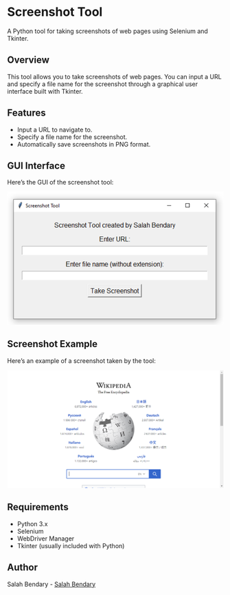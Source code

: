 # Screenshot Tool

A Python tool for taking screenshots of web pages using Selenium and Tkinter.

## Overview

This tool allows you to take screenshots of web pages. You can input a URL and specify a file name for the screenshot through a graphical user interface built with Tkinter.

## Features

- Input a URL to navigate to.
- Specify a file name for the screenshot.
- Automatically save screenshots in PNG format.

## GUI Interface 

Here’s the GUI of the screenshot tool:

![GUI Interface](https://github.com/Salahbendary/ScreenshotTool/blob/main/Images/screenshotGUI.png)


## Screenshot Example

Here’s an example of a screenshot taken by the tool:

![Screenshot Example](https://github.com/Salahbendary/ScreenshotTool/blob/main/Images/wikipedia.png)

## Requirements

- Python 3.x
- Selenium
- WebDriver Manager
- Tkinter (usually included with Python)

## Author

Salah Bendary - [Salah Bendary](https://www.linkedin.com/in/salahbendary/)
